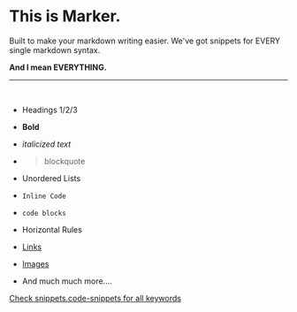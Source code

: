 # This is Marker.

Built to make your markdown writing easier. We've got snippets for EVERY single markdown syntax.

**And I mean EVERYTHING.**

---
‎
+ Headings 1/2/3

+ **Bold**

+ *italicized text*

+ > blockquote

+ Unordered Lists

+ `Inline Code`

+ ```code blocks```

+ Horizontal Rules

+ [Links](https://www.example.com)

+ [Images](image.jpg)

+ And much much more....

[Check snippets.code-snippets for all keywords](https://github.com/Zylops/marker/blob/master/snippets/snippets.code-snippets)